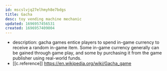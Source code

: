 ```yaml
---
id: mscslvjq27elhmyh8e7bdgs
title: Gacha
desc: toy vending machine mechanic
updated: 1696957456531
created: 1696957409004
---
```


- description: gacha games entice players to spend in-game currency to receive a random in-game item. Some in-game currency generally can be gained through game play, and some by purchasing it from the game publisher using real-world funds.
- [[c.reference]] https://en.wikipedia.org/wiki/Gacha_game